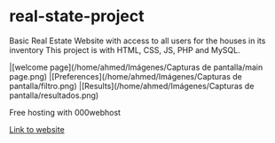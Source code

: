 # real-state-project
Basic Real Estate Website with access to all users for the houses in its inventory
This project is with HTML, CSS, JS, PHP and MySQL.

|[welcome page](/home/ahmed/Imágenes/Capturas de pantalla/main page.png)
|[Preferences](/home/ahmed/Imágenes/Capturas de pantalla/filtro.png)
|[Results](/home/ahmed/Imágenes/Capturas de pantalla/resultados.png)

Free hosting with 000webhost

[Link to website](https://proyecto-inmobiliaria-deusto.000webhostapp.com/index.php) 

